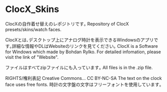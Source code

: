 # ClocX_Skins
ClocXの自作着せ替えのレポジトリです｡
Repository of ClocX presets/skins/watch faces.

ClocXとは､デスクトップ上にアナログ時計を表示できるWindowsのアプリです｡詳細な情報やDLはWebsiteのリンクを見てください｡
ClocX is a Software for Windows which made by Bohdan Rylko. For detailed infomation, please visit the link of "Website". 

ファイルはすべてzipファイルにも入っています｡
All files is in the .zip file.

RIGHTS/権利表記
Creative Commons... CC BY-NC-SA
The text on the clock face uses free fonts.
時計の文字盤の文字はフリーフォントを使用しています｡
